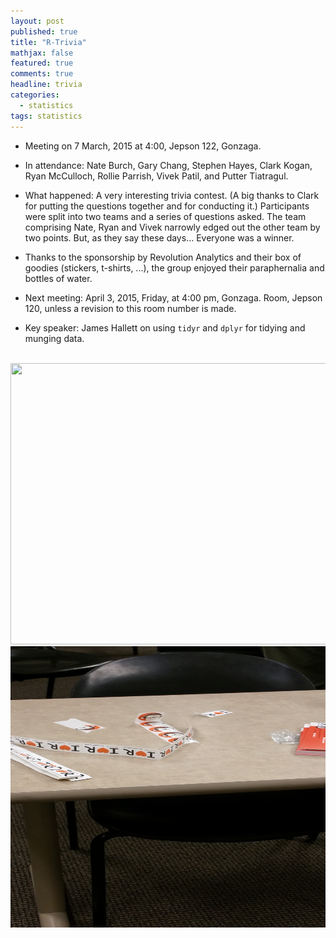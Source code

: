 ```yaml
---
layout: post
published: true
title: "R-Trivia"
mathjax: false
featured: true
comments: true
headline: trivia
categories: 
  - statistics
tags: statistics
---
```


* Meeting on 7 March, 2015 at 4:00, Jepson 122, Gonzaga.
* In attendance: Nate Burch, Gary Chang, Stephen Hayes, Clark Kogan, Ryan McCulloch, Rollie Parrish, Vivek Patil, and Putter Tiatragul. 

* What happened: A very interesting trivia contest. (A big thanks to Clark for putting the questions together and for conducting it.) Participants were split into two teams and a series of questions asked. The team comprising Nate, Ryan and Vivek narrowly edged out the other team by two points. But, as they say these days... Everyone was a winner. 
* Thanks to the sponsorship by Revolution Analytics and their box of goodies (stickers, t-shirts, ...), the group enjoyed their paraphernalia and bottles of water. 
 
* Next meeting: April 3, 2015, Friday, at 4:00 pm, Gonzaga. Room, Jepson 120, unless a revision to this room number is made.  
* Key speaker: James Hallett on using `tidyr` and `dplyr` for tidying and munging data.
<br>

<img src="/images/2015-03-06 17.17.42.jpg" height="450" width="600">

<br>
<img src="/images/2015-03-06 17.18.29.jpg" height="450" width="600">
<br>

